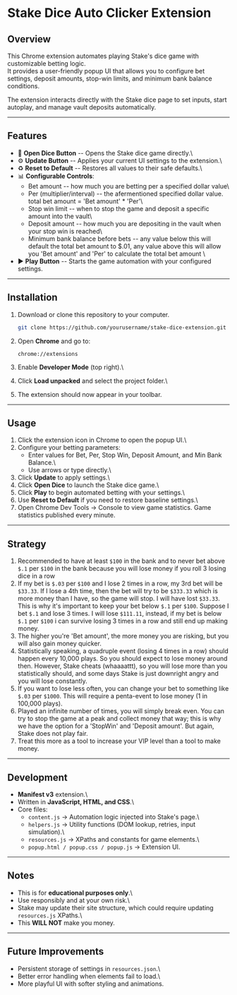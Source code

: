 # Stake Dice Auto Clicker Extension

## Overview

This Chrome extension automates playing Stake's dice game with
customizable betting logic.\
It provides a user-friendly popup UI that allows you to configure bet
settings, deposit amounts, stop-win limits, and minimum bank balance
conditions.

The extension interacts directly with the Stake dice page to set inputs,
start autoplay, and manage vault deposits automatically.

------------------------------------------------------------------------

## Features

-   🎲 **Open Dice Button** -- Opens the Stake dice game directly.\
-   ⚙️ **Update Button** -- Applies your current UI settings to the
    extension.\
-   ♻️ **Reset to Default** -- Restores all values to their safe
    defaults.\
-   📊 **Configurable Controls**:
    -   Bet amount -- how much you are betting per a specified dollar value\
    -   Per (multiplier/interval) -- the afermentioned specified dollar value. total bet amount = 'Bet amount' * 'Per'\
    -   Stop win limit -- when to stop the game and deposit a specific amount into the vault\
    -   Deposit amount -- how much you are depositing in the vault when your stop win is reached\
    -   Minimum bank balance before bets  -- any value below this will default the total bet amount to $.01, any value above this will allow you 'Bet amount' and 'Per' to calculate the total bet amount \
-   ▶️ **Play Button** -- Starts the game automation with your
    configured settings.

------------------------------------------------------------------------

## Installation

1.  Download or clone this repository to your computer.

    ``` bash
    git clone https://github.com/yourusername/stake-dice-extension.git
    ```

2.  Open **Chrome** and go to:

        chrome://extensions

3.  Enable **Developer Mode** (top right).\

4.  Click **Load unpacked** and select the project folder.\

5.  The extension should now appear in your toolbar.

------------------------------------------------------------------------

## Usage

1.  Click the extension icon in Chrome to open the popup UI.\
2.  Configure your betting parameters:
    -   Enter values for Bet, Per, Stop Win, Deposit Amount, and Min
        Bank Balance.\
    -   Use arrows or type directly.\
3.  Click **Update** to apply settings.\
4.  Click **Open Dice** to launch the Stake dice game.\
5.  Click **Play** to begin automated betting with your settings.\
6.  Use **Reset to Default** if you need to restore baseline settings.\
7. Open Chrome Dev Tools -> Console to view game statistics. Game statistics published every minute.

------------------------------------------------------------------------

## Strategy

1. Recommended to have at least `$100` in the bank and to never bet above `$.1` per `$100` in the bank because you will lose money if you roll 3 losing dice in a row
2. If my bet is `$.03` per `$100` and I lose 2 times in a row, my 3rd bet will be `$33.33`. If I lose a 4th time, then the bet will try to be `$333.33` which is more money than I have, so the game will stop. 
I will have lost `$33.33`. This is why it's important to keep your bet below `$.1` per `$100`. Suppose I bet `$.1` and lose 3 times. I will lose `$111.11`, instead, if my bet is below `$.1` per `$100` i can survive losing 3 times in a row and still end up making money.
3. The higher you're 'Bet amount', the more money you are risking, but you will also gain money quicker.
4. Statistically speaking, a quadruple event (losing 4 times in a row) should happen every 10,000 plays. So you should expect to lose money around then. However, Stake cheats (whaaaattt), so you will lose more than you statistically should, and some days Stake is just downright angry and you will lose constantly.
5. If you want to lose less often, you can change your bet to something like `$.03` per `$1000`. This will require a penta-event to lose money (1 in 100,000 plays).
6. Played an infinite number of times, you will simply break even. You can try to stop the game at a peak and collect money that way; this is why we have the option for a 'StopWin' and 'Deposit amount'. But again, Stake does not play fair.
7. Treat this more as a tool to increase your VIP level than a tool to make money.

------------------------------------------------------------------------

## Development

-   **Manifest v3** extension.\
-   Written in **JavaScript, HTML, and CSS**.\
-   Core files:
    -   `content.js` → Automation logic injected into Stake's page.\
    -   `helpers.js` → Utility functions (DOM lookup, retries, input
        simulation).\
    -   `resources.js` → XPaths and constants for game elements.\
    -   `popup.html / popup.css / popup.js` → Extension UI.

------------------------------------------------------------------------

## Notes

-   This is for **educational purposes only**.\
-   Use responsibly and at your own risk.\
-   Stake may update their site structure, which could require updating
    `resources.js` XPaths.\
- This **WILL NOT** make you money.

------------------------------------------------------------------------

## Future Improvements

-   Persistent storage of settings in `resources.json`.\
-   Better error handling when elements fail to load.\
-   More playful UI with softer styling and animations.
